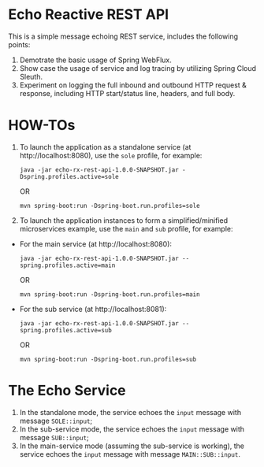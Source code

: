 # Echo Reactive REST API

This is a simple message echoing REST service, includes the following points:
1. Demotrate the basic usage of Spring WebFlux.
1. Show case the usage of service and log tracing by utilizing Spring Cloud Sleuth.
1. Experiment on logging the full inbound and outbound HTTP request & response, including HTTP start/status line, headers, and full body.

# HOW-TOs
1. To launch the application as a standalone service (at http://localhost:8080), use the `sole` profile, for example:
   ```
   java -jar echo-rx-rest-api-1.0.0-SNAPSHOT.jar -Dspring.profiles.active=sole
   ```
   OR
   ```
   mvn spring-boot:run -Dspring-boot.run.profiles=sole
   ```
1. To launch the application instances to form a simplified/minified microservices example, use the `main` and `sub` profile, for example:

* For the main service (at http://localhost:8080):
   ```
   java -jar echo-rx-rest-api-1.0.0-SNAPSHOT.jar --spring.profiles.active=main
   ```
   OR
   ```
   mvn spring-boot:run -Dspring-boot.run.profiles=main
   ```

* For the sub service (at http://localhost:8081):
   ```
   java -jar echo-rx-rest-api-1.0.0-SNAPSHOT.jar --spring.profiles.active=sub
   ```
   OR
   ```
   mvn spring-boot:run -Dspring-boot.run.profiles=sub
   ```

# The Echo Service
1. In the standalone mode, the service echoes the `input` message with message `SOLE::input`;
1. In the sub-service mode, the service echoes the `input` message with message `SUB::input`;
1. In the main-service mode (assuming the sub-service is working), the service echoes the `input` message with message `MAIN::SUB::input`.

